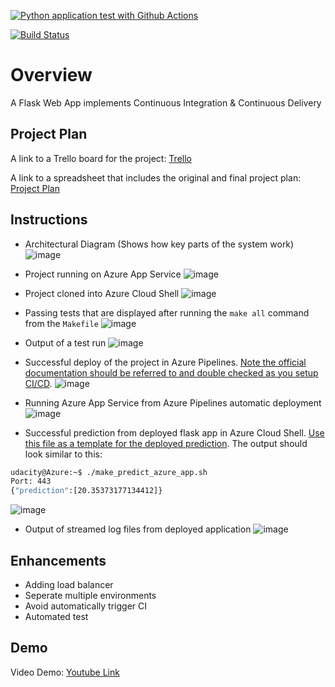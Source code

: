 [![Python application test with Github Actions](https://github.com/ngynanhtai/azure-ci-cd/actions/workflows/main.yml/badge.svg)](https://github.com/ngynanhtai/azure-ci-cd/actions/workflows/main.yml)

[![Build Status](https://dev.azure.com/odluser268880/python-project/_apis/build/status%2Fngynanhtai.azure-ci-cd?branchName=main)](https://dev.azure.com/odluser268880/python-project/_build/latest?definitionId=1&branchName=main)

# Overview

A Flask Web App implements Continuous Integration & Continuous Delivery

## Project Plan

A link to a Trello board for the project: [Trello](https://trello.com/b/4ispJp93/udacity-project)

A link to a spreadsheet that includes the original and final project plan: [Project Plan](https://docs.google.com/spreadsheets/d/1W7-2dZRL0NmAcCXBJ_DMLMAVCHSuuxOiBartLt40X3E/edit?usp=sharing)

## Instructions

* Architectural Diagram (Shows how key parts of the system work)
![image](https://github.com/user-attachments/assets/d2f339e7-0d13-4739-b0e3-a80625075114)

* Project running on Azure App Service
![image](https://github.com/user-attachments/assets/b2248c23-919c-4665-b797-953cd005efb5)

* Project cloned into Azure Cloud Shell
![image](https://github.com/user-attachments/assets/10367c04-3368-406d-96a9-e79f26935982)

* Passing tests that are displayed after running the `make all` command from the `Makefile`
![image](https://github.com/user-attachments/assets/ad2b892e-5844-4ee7-b263-8a13de802719)

* Output of a test run
![image](https://github.com/user-attachments/assets/74907acf-8a3b-435b-adad-a8a806fe3b91)

* Successful deploy of the project in Azure Pipelines.  [Note the official documentation should be referred to and double checked as you setup CI/CD](https://docs.microsoft.com/en-us/azure/devops/pipelines/ecosystems/python-webapp?view=azure-devops).
![image](https://github.com/user-attachments/assets/b6142916-568a-4ae6-8dc5-d2be5e9779b4)

* Running Azure App Service from Azure Pipelines automatic deployment
![image](https://github.com/user-attachments/assets/731663ad-dfe0-4e95-804a-94214c31982f)


* Successful prediction from deployed flask app in Azure Cloud Shell.  [Use this file as a template for the deployed prediction](https://github.com/udacity/nd082-Azure-Cloud-DevOps-Starter-Code/blob/master/C2-AgileDevelopmentwithAzure/project/starter_files/flask-sklearn/make_predict_azure_app.sh).
The output should look similar to this:

```bash
udacity@Azure:~$ ./make_predict_azure_app.sh
Port: 443
{"prediction":[20.35373177134412]}
```
![image](https://github.com/user-attachments/assets/0366b8d8-605c-41d7-b586-fa7584fddaff)


* Output of streamed log files from deployed application
![image](https://github.com/user-attachments/assets/f273e7a3-1828-4449-ac0a-5796995e5961)

> 

## Enhancements

- Adding load balancer
- Seperate multiple environments
- Avoid automatically trigger CI
- Automated test

## Demo 

Video Demo: [Youtube Link](https://youtu.be/HhLkAQqzIyc)


